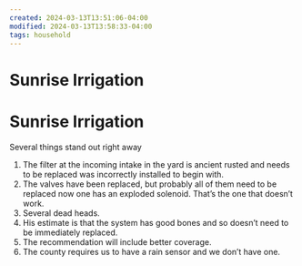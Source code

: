 ```yaml
---
created: 2024-03-13T13:51:06-04:00
modified: 2024-03-13T13:58:33-04:00
tags: household
---
```


# Sunrise Irrigation

# Sunrise Irrigation

Several things stand out right away 
1. The filter at the incoming intake in the yard is ancient rusted and needs to be replaced was incorrectly installed to begin with.
2. The valves have been replaced, but probably all of them need to be replaced now one has an exploded solenoid. That’s the one that doesn’t work.
3. Several dead heads.
4. His estimate is that the system has good bones and so doesn’t need to be immediately replaced.
5. The recommendation will include better coverage.
6. The county requires us to have a rain sensor and we don’t have one.
